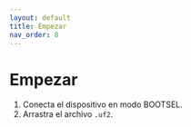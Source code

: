 ```yaml
---
layout: default
title: Empezar
nav_order: 8
---
```


# Empezar

1. Conecta el dispositivo en modo BOOTSEL.
2. Arrastra el archivo `.uf2`.
